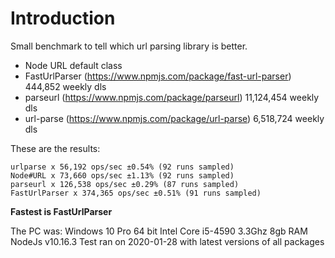 # Introduction

Small benchmark to tell which url parsing library is better.
* Node URL default class
* FastUrlParser (https://www.npmjs.com/package/fast-url-parser) 444,852 weekly dls
* parseurl (https://www.npmjs.com/package/parseurl) 11,124,454 weekly dls
* url-parse (https://www.npmjs.com/package/url-parse) 6,518,724 weekly dls

These are the results:

```
urlparse x 56,192 ops/sec ±0.54% (92 runs sampled)
Node#URL x 73,660 ops/sec ±1.13% (92 runs sampled)
parseurl x 126,538 ops/sec ±0.29% (87 runs sampled)
FastUrlParser x 374,365 ops/sec ±0.51% (91 runs sampled)
```
**Fastest is FastUrlParser**

The PC was:
Windows 10 Pro 64 bit
Intel Core i5-4590 3.3Ghz
8gb RAM
NodeJs v10.16.3
Test ran on 2020-01-28 with latest versions of all packages
